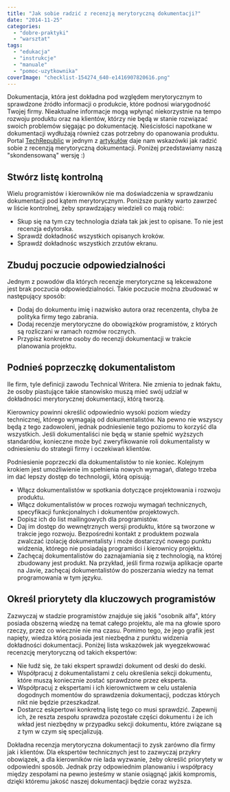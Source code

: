 ```yaml
---
title: "Jak sobie radzić z recenzją merytoryczną dokumentacji?"
date: "2014-11-25"
categories: 
  - "dobre-praktyki"
  - "warsztat"
tags: 
  - "edukacja"
  - "instrukcje"
  - "manuale"
  - "pomoc-uzytkownika"
coverImage: "checklist-154274_640-e1416907820616.png"
---
```


Dokumentacja, która jest dokładna pod względem merytorycznym to sprawdzone źródło informacji o produkcie, które podnosi wiarygodność Twojej firmy. Nieaktualne informacje mogą wpłynąć niekorzystnie na tempo rozwoju produktu oraz na klientów, którzy nie będą w stanie rozwiązać swoich problemów sięgając po dokumentację. Nieścisłości napotkane w dokumentacji wydłużają również czas potrzebny do opanowania produktu. Portal [TechRepublic](http://www.techrepublic.com/) w jednym z [artykułów](http://www.techrepublic.com/article/tips-for-managing-the-technical-documentation-tech-review/) daje nam wskazówki jak radzić sobie z recenzją merytoryczną dokumentacji. Poniżej przedstawiamy naszą "skondensowaną" wersję :)

## Stwórz listę kontrolną

Wielu programistów i kierowników nie ma doświadczenia w sprawdzaniu dokumentacji pod kątem merytorycznym. Poniższe punkty warto zawrzeć w liście kontrolnej, żeby sprawdzający wiedzieli co mają robić:

- Skup się na tym czy technologia działa tak jak jest to opisane. To nie jest recenzja edytorska.
- Sprawdź dokładność wszystkich opisanych kroków.
- Sprawdź dokładnośc wszystkich zrzutów ekranu.

## Zbuduj poczucie odpowiedzialności

Jednym z powodów dla których recenzje merytoryczne są lekceważone jest brak poczucia odpowiedzialności. Takie poczucie można zbudować w następujący sposób:

- Dodaj do dokumentu imię i nazwisko autora oraz recenzenta, chyba że polityka firmy tego zabrania.
- Dodaj recenzje merytoryczne do obowiązków programistów, z których są rozliczani w ramach rozmów rocznych.
- Przypisz konkretne osoby do recenzji dokumentacji w trakcie planowania projektu.

## Podnieś poprzeczkę dokumentalistom

Ile firm, tyle definicji zawodu Technical Writera. Nie zmienia to jednak faktu, że osoby piastujące takie stanowisko muszą mieć swój udział w dokładności merytorycznej dokumentacji, którą tworzą.

Kierownicy powinni określić odpowiednio wysoki poziom wiedzy technicznej, którego wymagają od dokumentalistów. Na pewno nie wszyscy będą z tego zadowoleni, jednak podniesienie tego poziomu to korzyść dla wszystkich. Jeśli dokumentaliści nie będą w stanie spełnić wyższych standardów, konieczne może być zweryfikowanie roli dokumentalisty w odniesieniu do strategii firmy i oczekiwań klientów.

Podniesienie poprzeczki dla dokumentalistów to nie koniec. Kolejnym krokiem jest umożliwienie im spełnienia nowych wymagań, dlatego trzeba im dać lepszy dostęp do technologii, którą opisują:

- Włącz dokumentalistów w spotkania dotyczące projektowania i rozwoju produktu.
- Włącz dokumentalistów w proces rozwoju wymagań technicznych, specyfikacji funkcjonalnych i dokumentów projektowych.
- Dopisz ich do list mailingowych dla programistów.
- Daj im dostęp do wewnętrznych wersji produktu, które są tworzone w trakcie jego rozwoju. Bezpośredni kontakt z produktem pozwala zwalczać izolację dokumentalisty i może dostarczyć nowego punktu widzenia, którego nie posiadają programiści i kierownicy projektu.
- Zachęcaj dokumentalistów do zaznajamiania się z technologią, na której zbudowany jest produkt. Na przykład, jeśli firma rozwija aplikacje oparte na Javie, zachęcaj dokumentalistów do poszerzania wiedzy na temat programowania w tym języku.

## Określ priorytety dla kluczowych programistów

Zazwyczaj w stadzie programistów znajduje się jakiś "osobnik alfa", który posiada obszerną wiedzę na temat całego projektu, ale ma na głowie sporo rzeczy, przez co wiecznie nie ma czasu. Pomimo tego, że jego grafik jest napięty, wiedza którą posiada jest niezbędna z punktu widzenia dokładności dokumentacji. Poniżej lista wskazówek jak wyegzekwować recenzcję merytoryczną od takich ekspertów:

- Nie łudź się, że taki ekspert sprawdzi dokument od deski do deski.
- Współpracuj z dokumentalistami z celu określenia sekcji dokumentu, które muszą koniecznie zostać sprawdzone przez eksperta.
- Współpracuj z ekspertami i ich kierownictwem w celu ustalenia dogodnych momentów do sprawdzenia dokumentacji, podczas których nikt nie będzie przeszkadzał.
- Dostarcz eskpertowi konkretną listę tego co musi sprawdzić. Zapewnij ich, że reszta zespołu sprawdza pozostałe części dokumentu i że ich wkład jest niezbędny w przypadku sekcji dokumentu, które związane są z tym w czym się specjalizują.

Dokładna recenzja merytoryczna dokumentacji to zysk zarówno dla firmy jak i klientów. Dla ekspertów technicznych jest to zazwyczaj przykry obowiązek, a dla kierowników nie lada wyzwanie, żeby określić priorytety w odpowiedni sposób. Jednak przy odpowiednim planowaniu i współpracy między zespołami na pewno jesteśmy w stanie osiągnąć jakiś kompromis, dzięki któremu jakość naszej dokumentacji będzie coraz wyższa.
